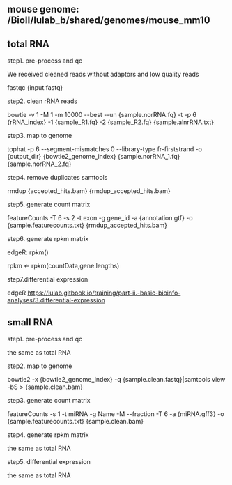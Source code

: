 ## mouse genome: /BioII/lulab_b/shared/genomes/mouse_mm10

## total RNA 

step1. pre-process and qc

We received cleaned reads without adaptors and low quality reads

fastqc {input.fastq}

step2. clean rRNA reads 

bowtie -v 1 -M 1 -m 10000 --best --un {sample.norRNA.fq} -t -p 6 {rRNA_index} -1 {sample_R1.fq} -2 {sample_R2.fq} {sample.alnrRNA.txt}

step3. map to genome 

tophat -p 6 --segment-mismatches 0 --library-type fr-firststrand -o {output_dir} {bowtie2_genome_index} {sample.norRNA_1.fq} {sample.norRNA_2.fq}

step4. remove duplicates samtools 

rmdup {accepted_hits.bam} {rmdup_accepted_hits.bam}

step5. generate count matrix 

featureCounts -T 6 -s 2 -t exon -g gene_id -a {annotation.gtf} -o {sample.featurecounts.txt} {rmdup_accepted_hits.bam}

step6. generate rpkm matrix

edgeR: rpkm() 

rpkm <- rpkm(countData,gene.lengths)

step7.differential expression 

edgeR https://lulab.gitbook.io/training/part-ii.-basic-bioinfo-analyses/3.differential-expression

## small RNA 

step1. pre-process and qc 

the same as total RNA

step2. map to genome 

bowtie2 -x {bowtie2_genome_index} -q {sample.clean.fastq}|samtools view -bS > {sample.clean.bam}

step3. generate count matrix 

featureCounts -s 1 -t miRNA -g Name -M --fraction -T 6 -a {miRNA.gff3} -o {sample.featurecounts.txt} {sample.clean.bam}

step4. generate rpkm matrix 

the same as total RNA

step5. differential expression 

the same as total RNA
